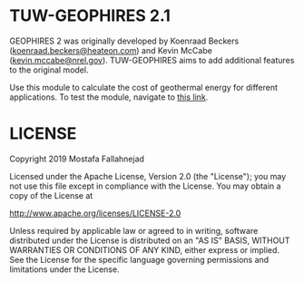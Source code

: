 # TUW-GEOPHIRES 2.1
GEOPHIRES 2 was originally developed by Koenraad Beckers (<koenraad.beckers@heateon.com>) and Kevin McCabe (<kevin.mccabe@nrel.gov>). TUW-GEOPHIRES aims to add additional features to the original model.


Use this module to calculate the cost of geothermal energy for different applications.
To test the module, navigate to <a href="https://tuw-geophires.invert.at" target="_blank">this link</a>.





# LICENSE
Copyright 2019 Mostafa Fallahnejad

Licensed under the Apache License, Version 2.0 (the "License"); you may not use this file except in compliance with the License. You may obtain a copy of the License at

http://www.apache.org/licenses/LICENSE-2.0

Unless required by applicable law or agreed to in writing, software distributed under the License is distributed on an "AS IS" BASIS, WITHOUT WARRANTIES OR CONDITIONS OF ANY KIND, either express or implied. See the License for the specific language governing permissions and limitations under the License.
